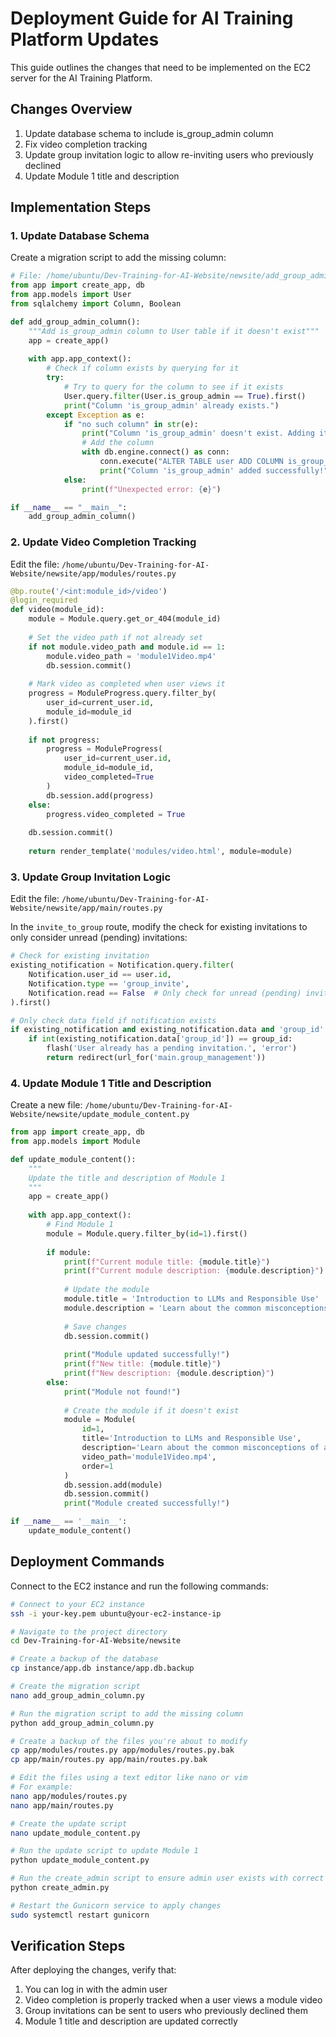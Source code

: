 # Deployment Guide for AI Training Platform Updates

This guide outlines the changes that need to be implemented on the EC2 server for the AI Training Platform.

## Changes Overview

1. Update database schema to include is_group_admin column
2. Fix video completion tracking
3. Update group invitation logic to allow re-inviting users who previously declined
4. Update Module 1 title and description

## Implementation Steps

### 1. Update Database Schema

Create a migration script to add the missing column:

```python
# File: /home/ubuntu/Dev-Training-for-AI-Website/newsite/add_group_admin_column.py
from app import create_app, db
from app.models import User
from sqlalchemy import Column, Boolean

def add_group_admin_column():
    """Add is_group_admin column to User table if it doesn't exist"""
    app = create_app()
    
    with app.app_context():
        # Check if column exists by querying for it
        try:
            # Try to query for the column to see if it exists
            User.query.filter(User.is_group_admin == True).first()
            print("Column 'is_group_admin' already exists.")
        except Exception as e:
            if "no such column" in str(e):
                print("Column 'is_group_admin' doesn't exist. Adding it now...")
                # Add the column
                with db.engine.connect() as conn:
                    conn.execute("ALTER TABLE user ADD COLUMN is_group_admin BOOLEAN DEFAULT 0")
                    print("Column 'is_group_admin' added successfully!")
            else:
                print(f"Unexpected error: {e}")

if __name__ == "__main__":
    add_group_admin_column()
```

### 2. Update Video Completion Tracking

Edit the file: `/home/ubuntu/Dev-Training-for-AI-Website/newsite/app/modules/routes.py`

```python
@bp.route('/<int:module_id>/video')
@login_required
def video(module_id):
    module = Module.query.get_or_404(module_id)
    
    # Set the video path if not already set
    if not module.video_path and module.id == 1:
        module.video_path = 'module1Video.mp4'
        db.session.commit()
    
    # Mark video as completed when user views it
    progress = ModuleProgress.query.filter_by(
        user_id=current_user.id,
        module_id=module_id
    ).first()
    
    if not progress:
        progress = ModuleProgress(
            user_id=current_user.id,
            module_id=module_id,
            video_completed=True
        )
        db.session.add(progress)
    else:
        progress.video_completed = True
    
    db.session.commit()
        
    return render_template('modules/video.html', module=module)
```

### 3. Update Group Invitation Logic

Edit the file: `/home/ubuntu/Dev-Training-for-AI-Website/newsite/app/main/routes.py`

In the `invite_to_group` route, modify the check for existing invitations to only consider unread (pending) invitations:

```python
# Check for existing invitation
existing_notification = Notification.query.filter(
    Notification.user_id == user.id,
    Notification.type == 'group_invite',
    Notification.read == False  # Only check for unread (pending) invitations
).first()

# Only check data field if notification exists
if existing_notification and existing_notification.data and 'group_id' in existing_notification.data:
    if int(existing_notification.data['group_id']) == group_id:
        flash('User already has a pending invitation.', 'error')
        return redirect(url_for('main.group_management'))
```

### 4. Update Module 1 Title and Description

Create a new file: `/home/ubuntu/Dev-Training-for-AI-Website/newsite/update_module_content.py`

```python
from app import create_app, db
from app.models import Module

def update_module_content():
    """
    Update the title and description of Module 1
    """
    app = create_app()
    
    with app.app_context():
        # Find Module 1
        module = Module.query.filter_by(id=1).first()
        
        if module:
            print(f"Current module title: {module.title}")
            print(f"Current module description: {module.description}")
            
            # Update the module
            module.title = 'Introduction to LLMs and Responsible Use'
            module.description = 'Learn about the common misconceptions of artificial intelligence, large language models, and generative models as well as some pointers on how to utilize such software for whatever task you need.'
            
            # Save changes
            db.session.commit()
            
            print("Module updated successfully!")
            print(f"New title: {module.title}")
            print(f"New description: {module.description}")
        else:
            print("Module not found!")
            
            # Create the module if it doesn't exist
            module = Module(
                id=1,
                title='Introduction to LLMs and Responsible Use',
                description='Learn about the common misconceptions of artificial intelligence, large language models, and generative models as well as some pointers on how to utilize such software for whatever task you need.',
                video_path='module1Video.mp4',
                order=1
            )
            db.session.add(module)
            db.session.commit()
            print("Module created successfully!")

if __name__ == '__main__':
    update_module_content()
```

## Deployment Commands

Connect to the EC2 instance and run the following commands:

```bash
# Connect to your EC2 instance
ssh -i your-key.pem ubuntu@your-ec2-instance-ip

# Navigate to the project directory
cd Dev-Training-for-AI-Website/newsite

# Create a backup of the database
cp instance/app.db instance/app.db.backup

# Create the migration script
nano add_group_admin_column.py

# Run the migration script to add the missing column
python add_group_admin_column.py

# Create a backup of the files you're about to modify
cp app/modules/routes.py app/modules/routes.py.bak
cp app/main/routes.py app/main/routes.py.bak

# Edit the files using a text editor like nano or vim
# For example:
nano app/modules/routes.py
nano app/main/routes.py

# Create the update script
nano update_module_content.py

# Run the update script to update Module 1
python update_module_content.py

# Run the create_admin script to ensure admin user exists with correct permissions
python create_admin.py

# Restart the Gunicorn service to apply changes
sudo systemctl restart gunicorn
```

## Verification Steps

After deploying the changes, verify that:

1. You can log in with the admin user
2. Video completion is properly tracked when a user views a module video
3. Group invitations can be sent to users who previously declined them
4. Module 1 title and description are updated correctly 